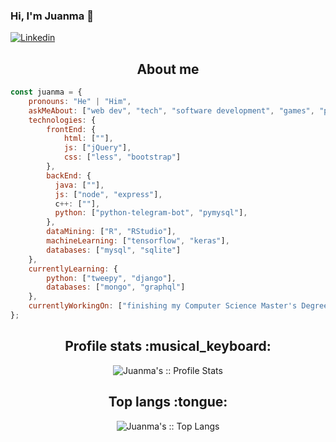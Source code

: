 ### Hi, I'm Juanma 👋

[![Linkedin](https://img.shields.io/badge/-LinkedIn-blue?style=flat&logo=Linkedin&logoColor=white)](https://www.linkedin.com/in/juanmanuelcastillonievas/)

<!--
**Jumacasni/jumacasni** is a ✨ _special_ ✨ repository because its `README.md` (this file) appears on your GitHub profile.

Here are some ideas to get you started:

- 🔭 I’m currently working on ...
- 🌱 I’m currently learning ...
- 👯 I’m looking to collaborate on ...
- 🤔 I’m looking for help with ...
- 💬 Ask me about ...
- 📫 How to reach me: ...
- 😄 Pronouns: ...
- ⚡ Fun fact: ...
-->

<h2 align="center">About me</h2>
  
```javascript
const juanma = {
    pronouns: "He" | "Him",
    askMeAbout: ["web dev", "tech", "software development", "games", "pokemon", "food", "eurovision"],
    technologies: {
        frontEnd: {
            html: [""],
            js: ["jQuery"],
            css: ["less", "bootstrap"]
        },
        backEnd: {
          java: [""],
          js: ["node", "express"],
          c++: [""],
          python: ["python-telegram-bot", "pymysql"],
        },
        dataMining: ["R", "RStudio"],
        machineLearning: ["tensorflow", "keras"],
        databases: ["mysql", "sqlite"]
    },
    currentlyLearning: {
        python: ["tweepy", "django"],
        databases: ["mongo", "graphql"]
    },
    currentlyWorkingOn: ["finishing my Computer Science Master's Degree at University of Granada"]
};
```

<h2 align="center">Profile stats :musical_keyboard:</h2>

<p align="center"><img src="https://github-readme-stats.vercel.app/api?username=jumacasni&show_icons=true&theme=synthwave" alt="Juanma's :: Profile Stats" /></p>

<h2 align="center">Top langs :tongue:</h2>

<p align="center"><img src="https://github-readme-stats.vercel.app/api/top-langs/?username=jumacasni&langs_count=10&theme=tokyonight&layout=compact" alt="Juanma's :: Top Langs" /></p>

  

